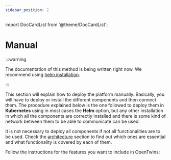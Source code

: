 ```yaml
---
sidebar_position: 2
---
```


import DocCardList from '@theme/DocCardList';

# Manual

:::warning

The documentation of this method is being written right now. We recommend using [helm installation](./using-helm.mdx).

:::

This section will explain how to deploy the platform manually. Basically, you will have to deploy or install the different components and then connect them. The procedure explained below is the one followed to deploy them in **Kubernetes** using in most cases the **Helm** option, but any other installation in which all the components are correctly installed and there is some kind of network between them to be able to communicate can be used. 

It is not necessary to deploy all components if not all functionalities are to be used. Check the [architecture](../overview/architecture.md) section to find out which ones are essential and what functionality is covered by each of them.

Follow the instructions for the features you want to include in OpenTwins:

<DocCardList className="DocCardList--no-description"/>